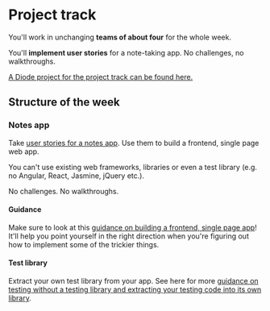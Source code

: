# Project track

You'll work in unchanging **teams of about four** for the whole week.

You'll **implement user stories** for a note-taking app.  No challenges, no walkthroughs.

[A Diode project for the project track can be found here.](https://diode.makersacademy.com/students/neoeno/projects/135)

## Structure of the week

### Notes app

Take [user stories for a notes app](notes_app_user_stories.md).  Use them to build a frontend, single page web app.

You can't use existing web frameworks, libraries or even a test library (e.g. no Angular, React, Jasmine, jQuery etc.).

No challenges.  No walkthroughs.

#### Guidance

Make sure to look at this [guidance on building a frontend, single page app](frontend_single_page_app_guidance.md)! It'll help you point yourself in the right direction when you're figuring out how to implement some of the trickier things.

#### Test library

Extract your own test library from your app.  See here for more [guidance on testing without a testing library and extracting your testing code into its own library](../pills/writing_tests_without_a_testing_library.md).
